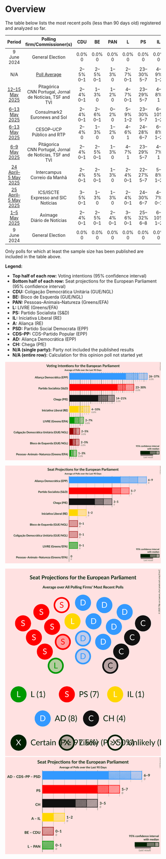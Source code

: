 # Overview

The table below lists the most recent polls (less than 90 days old) registered and analyzed so far.

| Period     | Polling firm/Commissioner(s) | CDU | BE | PAN | L | PS | IL | A | PSD | CDS–PP | AD | CH |
|:----------:|:----------------------------:|:--:|:--:|:--:|:--:|:--:|:--:|:--:|:--:|:--:|:--:|:--:|
| 9 June 2024 | General Election | 0.0% <br> 0 | 0.0% <br> 0 | 0.0% <br> 0 | 0.0% <br> 0 | 0.0% <br> 0 | 0.0% <br> 0 | 0.0% <br> 0 | 0.0% <br> 0 | 0.0% <br> 0 | 0.0% <br> 0 | 0.0% <br> 0 |
| N/A | [Poll Average](average.html) | 2–5% <br> 0–1 | 2–5% <br> 0–1 | 1–3% <br> 0 | 2–7% <br> 0–1 | 23–30% <br> 5–7 | 4–9% <br> 1–2 | N/A <br> N/A | N/A <br> N/A | N/A <br> N/A | 26–36% <br> 6–9 | 14–21% <br> 3–5 |
| [12–15 May 2025](2025-05-15-Pitagórica.html) | Pitagórica <br> CNN Portugal, Jornal de Notícias, TSF and TVI | 2–4% <br> 0–1 | 1–3% <br> 0 | 1–2% <br> 0 | 4–7% <br> 0–1 | 23–29% <br> 5–7 | 4–8% <br> 1 | N/A <br> N/A | N/A <br> N/A | N/A <br> N/A | 30–37% <br> 7–9 | 17–22% <br> 4–5 |
| [6–13 May 2025](2025-05-13-Consulmark2.html) | Consulmark2 <br> Euronews and Sol | 2–4% <br> 0–1 | 2–6% <br> 0–1 | 0–2% <br> 0 | 5–9% <br> 1–2 | 23–30% <br> 5–7 | 6–10% <br> 1–2 | N/A <br> N/A | N/A <br> N/A | N/A <br> N/A | 29–37% <br> 7–9 | 13–19% <br> 3–4 |
| [6–13 May 2025](2025-05-13-CESOP–UCP.html) | CESOP–UCP <br> Público and RTP | 2–4% <br> 0 | 1–3% <br> 0 | 1–2% <br> 0 | 4–6% <br> 1 | 24–28% <br> 6–7 | 6–8% <br> 1–2 | N/A <br> N/A | N/A <br> N/A | N/A <br> N/A | 32–36% <br> 8–9 | 17–21% <br> 4–5 |
| [6–9 May 2025](2025-05-09-Pitágorica.html) | Pitágorica <br> CNN Portugal, Jornal de Notícias, TSF and TVI | 2–4% <br> 0–1 | 2–5% <br> 0–1 | 1–3% <br> 0 | 4–7% <br> 1 | 23–29% <br> 5–7 | 4–7% <br> 1 | N/A <br> N/A | N/A <br> N/A | N/A <br> N/A | 31–37% <br> 7–9 | 13–18% <br> 3–4 |
| [24 April–5 May 2025](2025-05-05-Intercampus.html) | Intercampus <br> Correio da Manhã | 2–4% <br> 0–1 | 2–5% <br> 0–1 | 1–3% <br> 0 | 2–4% <br> 0–1 | 22–27% <br> 5–7 | 5–8% <br> 1–2 | N/A <br> N/A | N/A <br> N/A | N/A <br> N/A | 26–32% <br> 6–8 | 15–20% <br> 3–5 |
| [25 April–5 May 2025](2025-05-05-ICSISCTE.html) | ICS/ISCTE <br> Expresso and SIC Notícias | 3–5% <br> 0–1 | 1–3% <br> 0 | 1–3% <br> 0 | 2–4% <br> 0–1 | 24–30% <br> 6–7 | 4–7% <br> 0–1 | N/A <br> N/A | N/A <br> N/A | N/A <br> N/A | 29–35% <br> 7–9 | 17–22% <br> 4–5 |
| [1–5 May 2025](2025-05-05-Aximage.html) | Aximage <br> Diário de Notícias | 2–4% <br> 0–1 | 2–5% <br> 0–1 | 2–4% <br> 0–1 | 3–6% <br> 0–1 | 25–32% <br> 6–8 | 6–10% <br> 1–2 | N/A <br> N/A | N/A <br> N/A | N/A <br> N/A | 25–32% <br> 6–8 | 15–21% <br> 3–5 |
| 9 June 2024 | General Election | 0.0% <br> 0 | 0.0% <br> 0 | 0.0% <br> 0 | 0.0% <br> 0 | 0.0% <br> 0 | 0.0% <br> 0 | 0.0% <br> 0 | 0.0% <br> 0 | 0.0% <br> 0 | 0.0% <br> 0 | 0.0% <br> 0 |

Only polls for which at least the sample size has been published are included in the table above.

**Legend:**
+ **Top half of each row:** Voting intentions (95% confidence interval)
+ **Bottom half of each row:** Seat projections for the European Parliament (95% confidence interval)
+ **CDU:** Coligação Democrática Unitária (GUE/NGL)
+ **BE:** Bloco de Esquerda (GUE/NGL)
+ **PAN:** Pessoas–Animais–Natureza (Greens/EFA)
+ **L:** LIVRE (Greens/EFA)
+ **PS:** Partido Socialista (S&D)
+ **IL:** Iniciativa Liberal (RE)
+ **A:** Aliança (RE)
+ **PSD:** Partido Social Democrata (EPP)
+ **CDS–PP:** CDS–Partido Popular (EPP)
+ **AD:** Aliança Democrática (EPP)
+ **CH:** Chega (PfE)
+ **N/A (single party):** Party not included the published results
+ **N/A (entire row):** Calculation for this opinion poll not started yet


![Graph with voting intentions not yet produced](average.png "Voting Intentions")

![Graph with seats not yet produced](average-seats.png "Seats")

![Graph with seating plan not yet produced](average-seating-plan.png "Seating Plan")
![Graph with coalitions seats not yet produced](average-coalitions-seats.png "Coalitions Seats")
